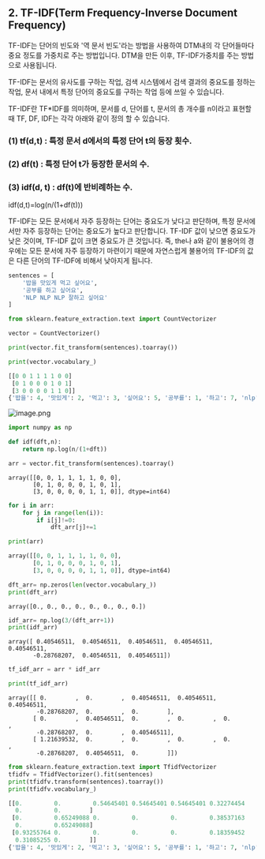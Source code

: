 ﻿## 2. TF-IDF(Term Frequency-Inverse Document Frequency)

TF-IDF는 단어의 빈도와 '역 문서 빈도'라는 방법을 사용하여 DTM내의 각 단어들마다 중요 정도를 가중치로 주는 방법입니다. DTM을 만든 이후, TF-IDF가중치를 주는 방법으로 사용됩니다.

TF-IDF는 문서의 유사도를 구하는 작업, 검색 시스템에서 검색 결과의 중요도를 정하는 작업, 문서 내에서 특정 단어의 중요도를 구하는 작업 등에 쓰일 수 있습니다.

TF-IDF란 TF\*IDF를 의미하며, 문서를 d, 단어를 t, 문서의 총 개수를 n이라고 표현할 때 TF, DF, IDF는 각각 아래와 같이 정의 할 수 있습니다.

### (1) tf(d,t) : 특정 문서 d에서의 특정 단어 t의 등장 횟수.

### (2) df(t) : 특정 단어 t가 등장한 문서의 수.

### (3) idf(d, t) : df(t)에 반비례하는 수.

idf(d,t)=log(n/(1+df(t)))

TF-IDF는 모든 문서에서 자주 등장하는 단어는 중요도가 낮다고 판단하며, 특정 문서에서만 자주 등장하는 단어는 중요도가 높다고 판단합니다. TF-IDF 값이 낮으면 중요도가 낮은 것이며, TF-IDF 값이 크면 중요도가 큰 것입니다. 즉, the나 a와 같이 불용어의 경우에는 모든 문서에 자주 등장하기 마련이기 때문에 자연스럽게 불용어의 TF-IDF의 값은 다른 단어의 TF-IDF에 비해서 낮아지게 됩니다.

```python
sentences = [
    '밥을 맛있게 먹고 싶어요',
    '공부를 하고 싶어요',
    'NLP NLP NLP 잘하고 싶어요'
]
```

```python
from sklearn.feature_extraction.text import CountVectorizer

vector = CountVectorizer()

print(vector.fit_transform(sentences).toarray())

print(vector.vocabulary_)
```
```python
[[0 0 1 1 1 1 0 0]
 [0 1 0 0 0 1 0 1]
 [3 0 0 0 0 1 1 0]]
{'밥을': 4, '맛있게': 2, '먹고': 3, '싶어요': 5, '공부를': 1, '하고': 7, 'nlp': 0, '잘하고': 6}
```

![image.png](https://github.com/shwksl101/Korean-NLP-tutorial/images/tf_idf_image1.png?raw=True)

```python
import numpy as np

def idf(dft,n):
    return np.log(n/(1+dft))
```

```python
arr = vector.fit_transform(sentences).toarray()
```

```
array([[0, 0, 1, 1, 1, 1, 0, 0],
       [0, 1, 0, 0, 0, 1, 0, 1],
       [3, 0, 0, 0, 0, 1, 1, 0]], dtype=int64)
```

```python
for i in arr:
    for j in range(len(i)):
        if i[j]!=0:
            dft_arr[j]+=1
```

```python
print(arr)
```

```python
array([[0, 0, 1, 1, 1, 1, 0, 0],
       [0, 1, 0, 0, 0, 1, 0, 1],
       [3, 0, 0, 0, 0, 1, 1, 0]], dtype=int64)
```

```python
dft_arr= np.zeros(len(vector.vocabulary_))
print(dft_arr)
```

```
array([0., 0., 0., 0., 0., 0., 0., 0.])
```

```python
idf_arr= np.log(3/(dft_arr+1))
print(idf_arr)
```

```
array([ 0.40546511,  0.40546511,  0.40546511,  0.40546511,  0.40546511,
       -0.28768207,  0.40546511,  0.40546511])
```

```python
tf_idf_arr = arr * idf_arr

print(tf_idf_arr)
```

```
array([[ 0.        ,  0.        ,  0.40546511,  0.40546511,  0.40546511,
        -0.28768207,  0.        ,  0.        ],
       [ 0.        ,  0.40546511,  0.        ,  0.        ,  0.        ,
        -0.28768207,  0.        ,  0.40546511],
       [ 1.21639532,  0.        ,  0.        ,  0.        ,  0.        ,
        -0.28768207,  0.40546511,  0.        ]])
```

```python
from sklearn.feature_extraction.text import TfidfVectorizer
tfidfv = TfidfVectorizer().fit(sentences)
print(tfidfv.transform(sentences).toarray())
print(tfidfv.vocabulary_)
```

```python
[[0.         0.         0.54645401 0.54645401 0.54645401 0.32274454
  0.         0.        ]
 [0.         0.65249088 0.         0.         0.         0.38537163
  0.         0.65249088]
 [0.93255764 0.         0.         0.         0.         0.18359452
  0.31085255 0.        ]]
{'밥을': 4, '맛있게': 2, '먹고': 3, '싶어요': 5, '공부를': 1, '하고': 7, 'nlp': 0, '잘하고': 6}
```
